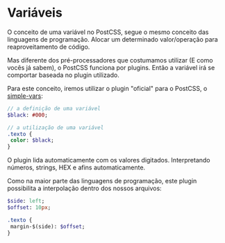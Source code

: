 # Variáveis
O conceito de uma variável no PostCSS, segue o mesmo conceito das linguagens de programação. Alocar um determinado valor/operação para reaproveitamento de código.

Mas diferente dos pré-processadores que costumamos utilizar (E como vocês já sabem), o PostCSS funciona por plugins. Então a variável irá se comportar baseada no plugin utilizado.

Para este conceito, iremos utilizar o plugin "oficial" para o PostCSS, o [simple-vars](https://github.com/postcss/postcss-simple-vars):

```sass
// a definição de uma variável
$black: #000;
```

```sass
// a utilização de uma variável
.texto {
 color: $black;
}
```

O plugin lida automaticamente com os valores digitados. Interpretando números, strings, HEX e afins automaticamente.

Como na maior parte das linguagens de programação, este plugin possibilita a interpolação dentro dos nossos arquivos:

```sass
$side: left;
$offset: 10px;

.texto {
 margin-$(side): $offset; 
}
```
